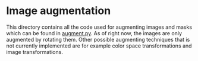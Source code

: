 # Image augmentation

This directory contains all the code used for augmenting images and masks which can be found in [augment.py](https://github.com/DanielHjelm/ReindeerLichens/blob/main/image_augmentation/augment.py). As of right now, the images are only augmented by rotating them. Other possible augmenting techniques that is not currently implemented are for example color space transformations and image transformations.